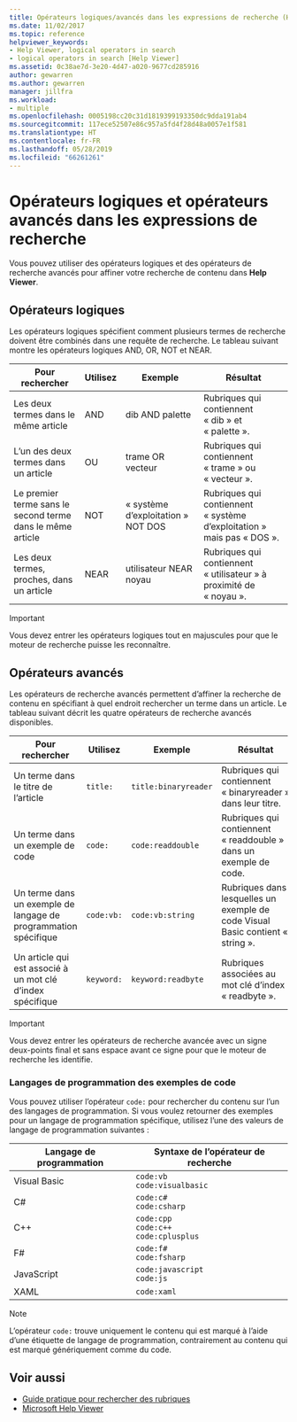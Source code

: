 ```yaml
---
title: Opérateurs logiques/avancés dans les expressions de recherche (Help Viewer)
ms.date: 11/02/2017
ms.topic: reference
helpviewer_keywords:
- Help Viewer, logical operators in search
- logical operators in search [Help Viewer]
ms.assetid: 0c38ae7d-3e20-4d47-a020-9677cd285916
author: gewarren
ms.author: gewarren
manager: jillfra
ms.workload:
- multiple
ms.openlocfilehash: 0005198cc20c31d1819399193350dc9dda191ab4
ms.sourcegitcommit: 117ece52507e86c957a5fd4f28d48a0057e1f581
ms.translationtype: HT
ms.contentlocale: fr-FR
ms.lasthandoff: 05/28/2019
ms.locfileid: "66261261"
---
```

# <a name="logical-and-advanced-operators-in-search-expressions"></a>Opérateurs logiques et opérateurs avancés dans les expressions de recherche

Vous pouvez utiliser des opérateurs logiques et des opérateurs de recherche avancés pour affiner votre recherche de contenu dans **Help Viewer**.

## <a name="logical-operators"></a>Opérateurs logiques

Les opérateurs logiques spécifient comment plusieurs termes de recherche doivent être combinés dans une requête de recherche. Le tableau suivant montre les opérateurs logiques AND, OR, NOT et NEAR.

|Pour rechercher|Utilisez|Exemple|Résultat|
|-------------------|---------|-------------|------------|
|Les deux termes dans le même article|AND|dib AND palette|Rubriques qui contiennent « dib » et « palette ».|
|L’un des deux termes dans un article|OU|trame OR vecteur|Rubriques qui contiennent « trame » ou « vecteur ».|
|Le premier terme sans le second terme dans le même article|NOT|« système d’exploitation » NOT DOS|Rubriques qui contiennent « système d’exploitation » mais pas « DOS ».|
|Les deux termes, proches, dans un article|NEAR|utilisateur NEAR noyau|Rubriques qui contiennent « utilisateur » à proximité de « noyau ».|

> [!IMPORTANT]
> Vous devez entrer les opérateurs logiques tout en majuscules pour que le moteur de recherche puisse les reconnaître.

## <a name="advanced-operators"></a>Opérateurs avancés

Les opérateurs de recherche avancés permettent d’affiner la recherche de contenu en spécifiant à quel endroit rechercher un terme dans un article. Le tableau suivant décrit les quatre opérateurs de recherche avancés disponibles.

|Pour rechercher|Utilisez|Exemple|Résultat|
|-------------------|---------|-------------|------------|
|Un terme dans le titre de l’article|`title:`|`title:binaryreader`|Rubriques qui contiennent « binaryreader » dans leur titre.|
|Un terme dans un exemple de code|`code:`|`code:readdouble`|Rubriques qui contiennent « readdouble » dans un exemple de code.|
|Un terme dans un exemple de langage de programmation spécifique|`code:vb:`|`code:vb:string`|Rubriques dans lesquelles un exemple de code Visual Basic contient « string ».|
|Un article qui est associé à un mot clé d’index spécifique|`keyword:`|`keyword:readbyte`|Rubriques associées au mot clé d’index « readbyte ».|

> [!IMPORTANT]
> Vous devez entrer les opérateurs de recherche avancée avec un signe deux-points final et sans espace avant ce signe pour que le moteur de recherche les identifie.

### <a name="programming-languages-for-code-examples"></a>Langages de programmation des exemples de code

Vous pouvez utiliser l’opérateur `code:` pour rechercher du contenu sur l’un des langages de programmation. Si vous voulez retourner des exemples pour un langage de programmation spécifique, utilisez l’une des valeurs de langage de programmation suivantes :

|Langage de programmation|Syntaxe de l’opérateur de recherche|
| - |---------|
|Visual Basic|`code:vb`<br/>`code:visualbasic`|
|C#|`code:c#`<br/>`code:csharp`|
|C++|`code:cpp`<br/>`code:c++`<br/>`code:cplusplus`|
|F#|`code:f#`<br/>`code:fsharp`|
|JavaScript|`code:javascript`<br/>`code:js`|
|XAML|`code:xaml`|

> [!NOTE]
> L’opérateur `code:` trouve uniquement le contenu qui est marqué à l’aide d’une étiquette de langage de programmation, contrairement au contenu qui est marqué génériquement comme du code.

## <a name="see-also"></a>Voir aussi

- [Guide pratique pour rechercher des rubriques](../help-viewer/find-topics.md)
- [Microsoft Help Viewer](../help-viewer/overview.md)
